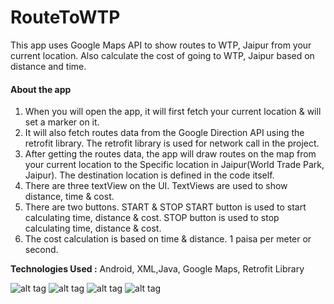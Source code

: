 # RouteToWTP
This app uses Google Maps API to show routes to WTP, Jaipur from your current location. Also calculate the cost of going to WTP, Jaipur based on distance and time.

#### About the app
1. When you will open the app, it will first fetch your current location & will set a marker on it. 
2. It will also fetch routes data from the Google Direction API using the retrofit library.  The retrofit library is used for network call in the project.
3.  After getting the routes data, the app will draw routes on the map from your current location to the Specific location in Jaipur(World Trade Park, Jaipur). The destination location is defined in the code itself.
4.  There are three textView on the UI. TextViews are used to show distance, time & cost.
5. There are two buttons. START & STOP
START button is used to start calculating time, distance & cost. 
STOP button is used to stop calculating time, distance & cost. 
6. The cost calculation is based on time & distance. 
1 paisa per meter or second. 

**Technologies Used :** Android, XML,Java, Google Maps, Retrofit Library

![alt tag](https://github.com/Gr8manish/RouteToWTP/blob/master/Screenshots/one.jpeg "RouteToWTP")  ![alt tag](https://github.com/Gr8manish/RouteToWTP/blob/master/Screenshots/two.jpeg "RouteToWTP")  ![alt tag](https://github.com/Gr8manish/RouteToWTP/blob/master/Screenshots/three.jpeg "RouteToWTP")  ![alt tag](https://github.com/Gr8manish/RouteToWTP/blob/master/Screenshots/four.jpeg "RouteToWTP")
